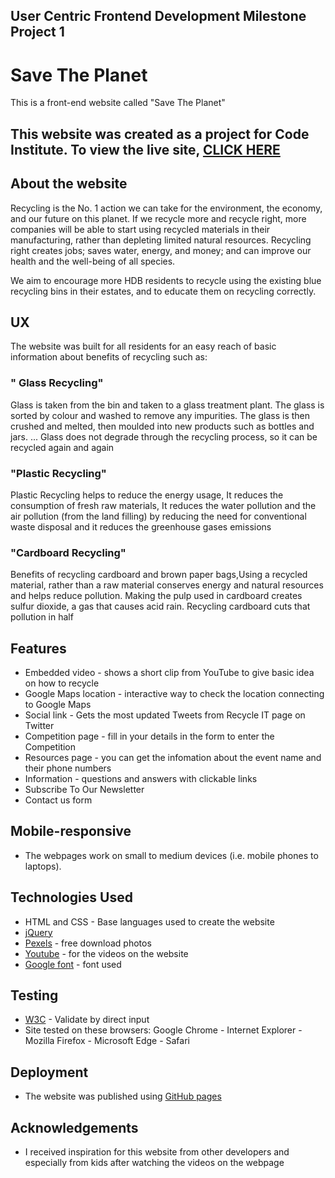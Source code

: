 ## User Centric Frontend Development Milestone Project 1

# Save The Planet 
This is a front-end website called "Save The Planet" 

## This website was created as a project for Code Institute. To view the live site, [CLICK HERE](https://abdoelsaih.github.io/User-Centric-Frontend-Development-Milestone-Project-1/index.html)

## About the website
Recycling is the No. 1 action we can take for the environment, the economy, and our future on this planet. If we recycle more and recycle right, more companies will be able to start using recycled materials in their manufacturing, rather than depleting limited natural resources. Recycling right creates jobs; saves water, energy, and money; and can improve our health and the well-being of all species.

We aim to encourage more HDB residents to recycle using the existing blue recycling bins in their estates, and to educate them on recycling correctly.

## UX 
The website was built for all residents for an easy reach of basic information about benefits of recycling such as:
### " Glass Recycling"
Glass is taken from the bin and taken to a glass treatment plant. The glass is sorted by colour and washed to remove any impurities. The glass is then crushed and melted, then moulded into new products such as bottles and jars. ... Glass does not degrade through the recycling process, so it can be recycled again and again

### "Plastic Recycling" 
Plastic Recycling helps to reduce the energy usage, It reduces the consumption of fresh raw materials, It reduces the water pollution and the air pollution (from the land filling) by reducing the need for conventional waste disposal and it reduces the greenhouse gases emissions

### "Cardboard Recycling" 
Benefits of recycling cardboard and brown paper bags,Using a recycled material, rather than a raw material conserves energy and natural resources and helps reduce pollution. Making the pulp used in cardboard creates sulfur dioxide, a gas that causes acid rain. Recycling cardboard cuts that pollution in half

## Features 
- Embedded video - shows a short clip from YouTube to give basic idea on how to recycle
- Google Maps location - interactive way to check the location connecting to Google Maps
- Social link - Gets the most updated Tweets from Recycle IT page on Twitter
- Competition page - fill in your details in the form to enter the Competition
- Resources page - you can get the infomation about the event name and their phone numbers 
- Information - questions and answers with clickable links
- Subscribe To Our Newsletter
- Contact us form

## Mobile-responsive
- The webpages work on small to medium devices (i.e. mobile phones to laptops).

## Technologies Used
- HTML and CSS - Base languages used to create the website
- [jQuery](https://jquery.com/)
- [Pexels](https://www.pexels.com/search/free%20download/) - free download photos
- [Youtube](https://www.youtube.com/) - for the videos on the website 
- [Google font](https://fonts.google.com/) - font used 

## Testing
- [W3C](http://validator.w3.org/#validate_by_uri) - Validate by direct input
- Site tested on these browsers: Google Chrome - Internet Explorer - Mozilla Firefox - Microsoft Edge - Safari

## Deployment
- The website was published using [GitHub pages](https://abdoelsaih.github.io/User-Centric-Frontend-Development-Milestone-Project-1/index.html)

## Acknowledgements
- I received inspiration for this website from other developers and especially from kids after watching the videos on the webpage 






